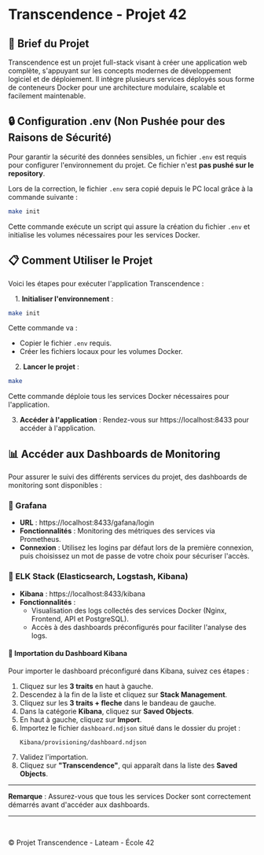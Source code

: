 # Transcendence - Projet 42

## 🚀 Brief du Projet
Transcendence est un projet full-stack visant à créer une application web complète, s'appuyant sur les concepts modernes de développement logiciel et de déploiement. Il intègre plusieurs services déployés sous forme de conteneurs Docker pour une architecture modulaire, scalable et facilement maintenable.

## 🔒 Configuration .env (Non Pushée pour des Raisons de Sécurité)
Pour garantir la sécurité des données sensibles, un fichier `.env` est requis pour configurer l'environnement du projet. Ce fichier n'est **pas pushé sur le repository**.

Lors de la correction, le fichier `.env` sera copié depuis le PC local grâce à la commande suivante :

```bash
make init
```

Cette commande exécute un script qui assure la création du fichier `.env` et initialise les volumes nécessaires pour les services Docker.

## 📋 Comment Utiliser le Projet
Voici les étapes pour exécuter l'application Transcendence :

&emsp;1. **Initialiser l'environnement** :
   ```bash
   make init
   ```
   Cette commande va :
   - Copier le fichier `.env` requis.
   - Créer les fichiers locaux pour les volumes Docker.

&emsp;2. **Lancer le projet** :
   ```bash
   make
   ```
   Cette commande déploie tous les services Docker nécessaires pour l'application.

3. **Accéder à l'application** :
   Rendez-vous sur https://localhost:8433 pour accéder à l'application.

## 📊 Accéder aux Dashboards de Monitoring
Pour assurer le suivi des différents services du projet, des dashboards de monitoring sont disponibles :

### 🔹 Grafana
- **URL** : https://localhost:8433/gafana/login
- **Fonctionnalités** : Monitoring des métriques des services via Prometheus.
- **Connexion** : Utilisez les logins par défaut lors de la première connexion, puis choisissez un mot de passe de votre choix pour sécuriser l'accès.


### 🔹 ELK Stack (Elasticsearch, Logstash, Kibana)
- **Kibana** : https://localhost:8433/kibana
- **Fonctionnalités** :
  - Visualisation des logs collectés des services Docker (Nginx, Frontend, API et PostgreSQL).
  - Accès à des dashboards préconfigurés pour faciliter l'analyse des logs.

#### 🚀 Importation du Dashboard Kibana
Pour importer le dashboard préconfiguré dans Kibana, suivez ces étapes :

   1. Cliquez sur les **3 traits** en haut à gauche.
   2. Descendez à la fin de la liste et cliquez sur **Stack Management**.
   3. Cliquez sur les **3 traits + fleche** dans le bandeau de gauche.
   4. Dans la catégorie **Kibana**, cliquez sur **Saved Objects**.
   5. En haut à gauche, cliquez sur **Import**.
   6. Importez le fichier `dashboard.ndjson` situé dans le dossier du projet :
      ```
      Kibana/provisioning/dashboard.ndjson
      ```
   7. Validez l'importation.
   8. Cliquez sur **"Transcendence"**, qui apparaît dans la liste des **Saved Objects**.
&nbsp;
---

**Remarque** : Assurez-vous que tous les services Docker sont correctement démarrés avant d'accéder aux dashboards.

---
&nbsp;

© Projet Transcendence - Lateam - École 42
